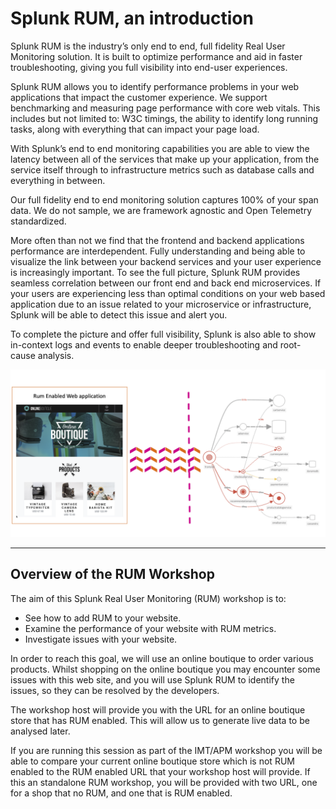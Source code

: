 # Splunk RUM, an introduction

Splunk RUM is the industry’s only end to end, full fidelity Real User Monitoring solution. It is built to optimize performance and aid in faster troubleshooting, giving you full visibility into end-user experiences.

Splunk RUM allows you to identify performance problems in your web applications that impact the customer experience. We support benchmarking and measuring page performance with core web vitals. This includes but not limited to: W3C timings, the ability to identify long running tasks, along with everything that can impact your page load. 

With Splunk’s end to end monitoring capabilities you are able to view the latency between all of the services that make up your application, from the service itself through to infrastructure metrics such as database calls and everything in between.

Our full fidelity end to end monitoring solution captures 100% of your span data. We do not sample, we are framework agnostic and Open Telemetry standardized. 

More often than not we find that the frontend and backend applications performance are interdependent. Fully understanding and being able to visualize the link between your backend services and your user experience is increasingly important.
To see the full picture, Splunk RUM provides seamless correlation between our front end and back end microservices. If your users are experiencing less than optimal conditions on your web based application due to an issue related to your microservice or infrastructure, Splunk will be able to detect this issue and alert you. 

To complete the picture and offer full visibility, Splunk is also able to show in-context logs and events to enable deeper troubleshooting and root-cause analysis.

![Architecture Overview](../images/rum/rum-architecture.png)

---
## Overview of the RUM Workshop

The aim of this Splunk Real User Monitoring (RUM) workshop is to:
* See how to add RUM to your website.
* Examine the performance of your website with RUM metrics. 
* Investigate issues with your website.  


 In order to reach this goal, we will use an online boutique to order various products. Whilst shopping on the online boutique you may encounter some issues with this web site, and you will use Splunk RUM to identify the issues, so they can be resolved by the developers.

The workshop host will provide you with the URL for an online boutique store that has RUM enabled. This will allow us to generate live data to be analysed later.

If you are running this session as part of the IMT/APM workshop you will be able to compare your current online boutique store which is not RUM enabled to the RUM enabled URL that your workshop host will provide.  If this an standalone RUM workshop, you will be provided with two URL, one for a shop that no RUM, and one that is RUM enabled. 
